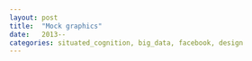 ```yaml
---
layout: post
title:  "Mock graphics"
date:   2013--
categories: situated_cognition, big_data, facebook, design
---
```


![]()
